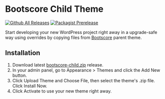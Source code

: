 # Bootscore Child Theme

[![Github All Releases](https://img.shields.io/github/downloads/bootscore/bootscore-child/total.svg)](https://github.com/bootscore/bootscore-child/releases)
[![Packagist Prerelease](https://img.shields.io/packagist/vpre/bootscore/bootscore-child?logo=packagist&logoColor=fff)](https://packagist.org/packages/bootscore/bootscore-child)

Start developing your new WordPress project right away in a upgrade-safe way using overrides by copying files from [Bootscore](https://github.com/bootscore/bootscore) parent theme.

## Installation

1. Download latest [bootscore-child.zip](https://github.com/bootscore/bootscore-child/releases) release.
2. In your admin panel, go to Appearance > Themes and click the Add New button.
3. Click Upload Theme and Choose File, then select the theme's .zip file. Click Install Now.
4. Click Activate to use your new theme right away.
